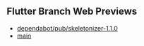 ## Flutter Branch Web Previews

- [dependabot/pub/skeletonizer-1.1.0](./dependabot/pub/skeletonizer-1.1.0/)
- [main](./main/)
